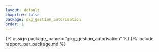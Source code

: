 ```yaml
---
layout: default
chapitre: false
package: pkg_gestion_autorisation
order: 1
---
```


{% assign package_name = "pkg_gestion_autorisation" %}
{% include rapport_par_package.md %}